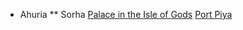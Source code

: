  * Ahuria
 ** Sorha 
 [Palace in the Isle of Gods](/places/palace-in-the-isle-of-gods.md)
 [Port Piya](/places/port-piya.md)